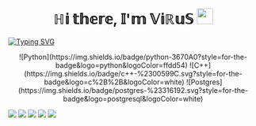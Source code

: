 <h1 align="center">ℍ𝕚 𝕥𝕙𝕖𝕣𝕖, 𝕀'𝕞 <a target="_blank">𝕍𝕚ℝ𝕦𝕊</a> 
<img src="https://github.com/blackcater/blackcater/raw/main/images/Hi.gif" height="32"/></h1>
<a href="https://git.io/typing-svg"><img src="https://readme-typing-svg.herokuapp.com?font=Fira+Code&pause=1000&color=000000&width=435&lines=%E2%84%82%F0%9D%95%A0%F0%9D%95%9E%F0%9D%95%A1%F0%9D%95%A6%F0%9D%95%A5%F0%9D%95%96%F0%9D%95%A3+%F0%9D%95%A4%F0%9D%95%94%F0%9D%95%9A%F0%9D%95%96%F0%9D%95%9F%F0%9D%95%94%F0%9D%95%96+%F0%9D%95%A4%F0%9D%95%A5%F0%9D%95%A6%F0%9D%95%95%F0%9D%95%96%F0%9D%95%9F%F0%9D%95%A5+%F0%9D%95%97%F0%9D%95%A3%F0%9D%95%A0%F0%9D%95%9E+%E2%84%9D%F0%9D%95%A6%F0%9D%95%A4%F0%9D%95%A4%F0%9D%95%9A%F0%9D%95%92+" alt="Typing SVG" /></a>
<p align="center">
![Python](https://img.shields.io/badge/python-3670A0?style=for-the-badge&logo=python&logoColor=ffdd54)
![C++](https://img.shields.io/badge/c++-%2300599C.svg?style=for-the-badge&logo=c%2B%2B&logoColor=white)
![Postgres](https://img.shields.io/badge/postgres-%23316192.svg?style=for-the-badge&logo=postgresql&logoColor=white)
</p>

![](https://github-profile-summary-cards.vercel.app/api/cards/profile-details?username=virus242&theme=solarized_dark)
![](https://github-profile-summary-cards.vercel.app/api/cards/most-commit-language?username=virus242&theme=solarized_dark)
![](https://github-profile-summary-cards.vercel.app/api/cards/repos-per-language?username=virus242&theme=solarized_dark)
![](https://github-profile-summary-cards.vercel.app/api/cards/stats?username=virus242&theme=solarized_dark)
![](https://github-profile-summary-cards.vercel.app/api/cards/productive-time?username=virus242&theme=solarized_dark)
<!--
**virus242/virus242** is a ✨ _special_ ✨ repository because its `README.md` (this file) appears on your GitHub profile.

Here are some ideas to get you started:

- 🔭 I’m currently working on ...
- 🌱 I’m currently learning ...
- 👯 I’m looking to collaborate on ...
- 🤔 I’m looking for help with ...
- 💬 Ask me about ...
- 📫 How to reach me: ...
- 😄 Pronouns: ...
- ⚡ Fun fact: ...
-->
